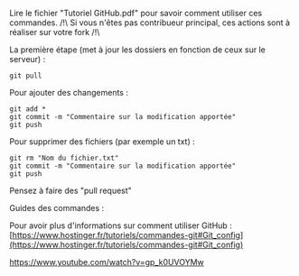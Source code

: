 Lire le fichier "Tutoriel GitHub.pdf" pour savoir comment utiliser ces commandes.
/!\ Si vous n'êtes pas contribueur principal, ces actions sont à réaliser sur votre fork /!\

La première étape (met à jour les dossiers en fonction de ceux sur le serveur) :

```
git pull
```

Pour ajouter des changements : 

```
git add * 
git commit -m "Commentaire sur la modification apportée"
git push
```

Pour supprimer des fichiers (par exemple un txt) :

```
git rm "Nom du fichier.txt"
git commit -m "Commentaire sur la modification apportée"
git push
```
Pensez à faire des "pull request"

Guides des commandes :

Pour avoir plus d'informations sur comment utiliser GitHub :	
[https://www.hostinger.fr/tutoriels/commandes-git#Git_config](https://www.hostinger.fr/tutoriels/commandes-git#Git_config)

https://www.youtube.com/watch?v=gp_k0UVOYMw






